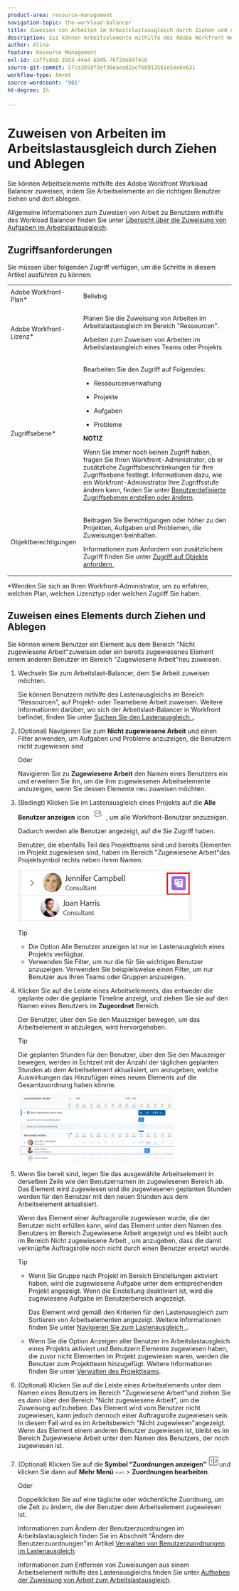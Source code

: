 ```yaml
---
product-area: resource-management
navigation-topic: the-workload-balancer
title: Zuweisen von Arbeiten im Arbeitslastausgleich durch Ziehen und Ablegen
description: Sie können Arbeitselemente mithilfe des Adobe Workfront Workload Balancer zuweisen, indem Sie Arbeitselemente an die richtigen Benutzer ziehen und dort ablegen.
author: Alina
feature: Resource Management
exl-id: caffcde8-3953-44a4-b945-76f2de84f4c6
source-git-commit: 57ca3b58f3ef39eaea82acf609135b1e5ae8e631
workflow-type: tm+mt
source-wordcount: '901'
ht-degree: 1%

---
```


# Zuweisen von Arbeiten im Arbeitslastausgleich durch Ziehen und Ablegen

<!--remove production and preview preferences at release-->

Sie können Arbeitselemente mithilfe des Adobe Workfront Workload Balancer zuweisen, indem Sie Arbeitselemente an die richtigen Benutzer ziehen und dort ablegen.

Allgemeine Informationen zum Zuweisen von Arbeit zu Benutzern mithilfe des Workload Balancer finden Sie unter [Übersicht über die Zuweisung von Aufgaben im Arbeitslastausgleich](../../resource-mgmt/workload-balancer/assign-work-in-workload-balancer.md).

## Zugriffsanforderungen

Sie müssen über folgenden Zugriff verfügen, um die Schritte in diesem Artikel ausführen zu können:

<table style="table-layout:auto"> 
 <col> 
 <col> 
 <tbody> 
  <tr> 
   <td role="rowheader">Adobe Workfront-Plan*</td> 
   <td> <p>Beliebig </p> </td> 
  </tr> 
  <tr> 
   <td role="rowheader">Adobe Workfront-Lizenz*</td> 
   <td> <p>Planen Sie die Zuweisung von Arbeiten im Arbeitslastausgleich im Bereich "Ressourcen".</p>
   <p>Arbeiten zum Zuweisen von Arbeiten im Arbeitslastausgleich eines Teams oder Projekts</p>
 </td> 
  </tr> 
  <tr> 
   <td role="rowheader">Zugriffsebene*</td> 
   <td> <p>Bearbeiten Sie den Zugriff auf Folgendes:</p> 
    <ul> 
     <li> <p>Ressourcenverwaltung</p> </li> 
     <li> <p>Projekte</p> </li> 
     <li> <p>Aufgaben</p> </li> 
     <li> <p>Probleme</p> </li> 
    </ul> <p><b>NOTIZ</b>

Wenn Sie immer noch keinen Zugriff haben, fragen Sie Ihren Workfront-Administrator, ob er zusätzliche Zugriffsbeschränkungen für Ihre Zugriffsebene festlegt. Informationen dazu, wie ein Workfront-Administrator Ihre Zugriffsstufe ändern kann, finden Sie unter <a href="../../administration-and-setup/add-users/configure-and-grant-access/create-modify-access-levels.md" class="MCXref xref">Benutzerdefinierte Zugriffsebenen erstellen oder ändern</a>.</p> </td>
</tr> 
  <tr> 
   <td role="rowheader">Objektberechtigungen</td> 
   <td> <p>Beitragen Sie Berechtigungen oder höher zu den Projekten, Aufgaben und Problemen, die Zuweisungen beinhalten.</p> <p>Informationen zum Anfordern von zusätzlichem Zugriff finden Sie unter <a href="../../workfront-basics/grant-and-request-access-to-objects/request-access.md" class="MCXref xref">Zugriff auf Objekte anfordern </a>.</p> </td> 
  </tr> 
 </tbody> 
</table>

&#42;Wenden Sie sich an Ihren Workfront-Administrator, um zu erfahren, welchen Plan, welchen Lizenztyp oder welchen Zugriff Sie haben.

## Zuweisen eines Elements durch Ziehen und Ablegen

Sie können einem Benutzer ein Element aus dem Bereich &quot;Nicht zugewiesene Arbeit&quot;zuweisen oder ein bereits zugewiesenes Element einem anderen Benutzer im Bereich &quot;Zugewiesene Arbeit&quot;neu zuweisen.

1. Wechseln Sie zum Arbeitslast-Balancer, dem Sie Arbeit zuweisen möchten.

   Sie können Benutzern mithilfe des Lastenausgleichs im Bereich &quot;Ressourcen&quot;, auf Projekt- oder Teamebene Arbeit zuweisen. Weitere Informationen darüber, wo sich der Arbeitslast-Balancer in Workfront befindet, finden Sie unter [Suchen Sie den Lastenausgleich .](../../resource-mgmt/workload-balancer/locate-workload-balancer.md).

1. (Optional) Navigieren Sie zum **Nicht zugewiesene Arbeit** und einen Filter anwenden, um Aufgaben und Probleme anzuzeigen, die Benutzern nicht zugewiesen sind

   Oder

   Navigieren Sie zu **Zugewiesene Arbeit** den Namen eines Benutzers ein und erweitern Sie ihn, um die ihm zugewiesenen Arbeitselemente anzuzeigen, wenn Sie dessen Elemente neu zuweisen möchten.

1. (Bedingt) Klicken Sie im Lastenausgleich eines Projekts auf die **Alle Benutzer anzeigen** icon ![](assets/show-all-users-icon-project-workload-balancer.png) , um alle Workfront-Benutzer anzuzeigen.

   Dadurch werden alle Benutzer angezeigt, auf die Sie Zugriff haben.

   Benutzer, die ebenfalls Teil des Projektteams sind und bereits Elementen im Projekt zugewiesen sind, haben im Bereich &quot;Zugewiesene Arbeit&quot;das Projektsymbol rechts neben ihrem Namen.

   ![](assets/user-on-the-project-indicator-highlighted-project-workload-balancer.png)


   >[!TIP]
   >
   >* Die Option Alle Benutzer anzeigen ist nur im Lastenausgleich eines Projekts verfügbar.
   >* Verwenden Sie Filter, um nur die für Sie wichtigen Benutzer anzuzeigen. Verwenden Sie beispielsweise einen Filter, um nur Benutzer aus Ihren Teams oder Gruppen anzuzeigen.




1. Klicken Sie auf die Leiste eines Arbeitselements, das entweder die geplante oder die geplante Timeline anzeigt, und ziehen Sie sie auf den Namen eines Benutzers im **Zugeordnet** Bereich.

   Der Benutzer, über den Sie den Mauszeiger bewegen, um das Arbeitselement in abzulegen, wird hervorgehoben.

   >[!TIP]
   >
   >Die geplanten Stunden für den Benutzer, über den Sie den Mauszeiger bewegen, werden in Echtzeit mit der Anzahl der täglichen geplanten Stunden ab dem Arbeitselement aktualisiert, um anzugeben, welche Auswirkungen das Hinzufügen eines neuen Elements auf die Gesamtzuordnung haben könnte.

   ![](assets/drag-drop-item-from-unassigned-to-assigned-wb-nwe-350x152.png)

1. Wenn Sie bereit sind, legen Sie das ausgewählte Arbeitselement in derselben Zeile wie den Benutzernamen im zugewiesenen Bereich ab. Das Element wird zugewiesen und die zugewiesenen geplanten Stunden werden für den Benutzer mit den neuen Stunden aus dem Arbeitselement aktualisiert.

   Wenn das Element einer Auftragsrolle zugewiesen wurde, die der Benutzer nicht erfüllen kann, wird das Element unter dem Namen des Benutzers im Bereich Zugewiesene Arbeit angezeigt und es bleibt auch im Bereich Nicht zugewiesene Arbeit , um anzugeben, dass die damit verknüpfte Auftragsrolle noch nicht durch einen Benutzer ersetzt wurde.

   >[!TIP]
   >
   >* Wenn Sie Gruppe nach Projekt im Bereich Einstellungen aktiviert haben, wird die zugewiesene Aufgabe unter dem entsprechenden Projekt angezeigt. Wenn die Einstellung deaktiviert ist, wird die zugewiesene Aufgabe im Benutzerbereich angezeigt.
      >
      >
      >     Das Element wird gemäß den Kriterien für den Lastenausgleich zum Sortieren von Arbeitselementen angezeigt. Weitere Informationen finden Sie unter [Navigieren Sie zum Lastenausgleich .](../../resource-mgmt/workload-balancer/navigate-the-workload-balancer.md).
   >
   >
   >* Wenn Sie die Option Anzeigen aller Benutzer im Arbeitslastausgleich eines Projekts aktiviert und Benutzern Elemente zugewiesen haben, die zuvor nicht Elementen im Projekt zugewiesen waren, werden die Benutzer zum Projektteam hinzugefügt. Weitere Informationen finden Sie unter [Verwalten des Projektteams](../../manage-work/projects/planning-a-project/manage-project-team.md).



1. (Optional) Klicken Sie auf die Leiste eines Arbeitselements unter dem Namen eines Benutzers im Bereich &quot;Zugewiesene Arbeit&quot;und ziehen Sie es dann über den Bereich &quot;Nicht zugewiesene Arbeit&quot;, um die Zuweisung aufzuheben. Das Element wird vom Benutzer nicht zugewiesen, kann jedoch dennoch einer Auftragsrolle zugewiesen sein. In diesem Fall wird es im Arbeitsbereich &quot;Nicht zugewiesen&quot;angezeigt. Wenn das Element einem anderen Benutzer zugewiesen ist, bleibt es im Bereich Zugewiesene Arbeit unter dem Namen des Benutzers, der noch zugewiesen ist.
1. (Optional) Klicken Sie auf die **Symbol &quot;Zuordnungen anzeigen&quot;** ![](assets/show-allocations-icon-small.png)und klicken Sie dann auf **Mehr Menü** ![](assets/qs-more-menu.png) > **Zuordnungen bearbeiten**.

   <!--
   (make sure these are still called this, and that the icon has not changed)
   -->
   Oder

   Doppelklicken Sie auf eine tägliche oder wöchentliche Zuordnung, um die Zeit zu ändern, die der Benutzer dem Arbeitselement zugewiesen ist.

   Informationen zum Ändern der Benutzerzuordnungen im Arbeitslastausgleich finden Sie im Abschnitt &quot;Ändern der Benutzerzuordnungen&quot;im Artikel [Verwalten von Benutzerzuordnungen im Lastenausgleich](../../resource-mgmt/workload-balancer/manage-user-allocations-workload-balancer.md).

   Informationen zum Entfernen von Zuweisungen aus einem Arbeitselement mithilfe des Lastenausgleichs finden Sie unter [Aufheben der Zuweisung von Arbeit zum Arbeitslastausgleich](../../resource-mgmt/workload-balancer/unassign-work-in-workload-balancer.md).

